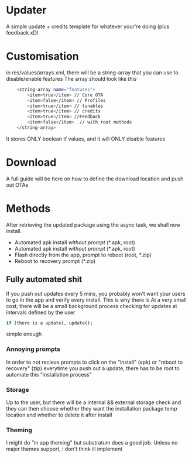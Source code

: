 # Updater
A simple update + credits template for whatever your're doing (plus feedback xD)

# Customisation
in res/values/arrays.xml, there will be a string-array that you can use to disable/enable features
The array should look like *this*
```sh
    <string-array name="features">
        <item>true</item> // Core OTA
        <item>false</item> // Profiles
        <item>true</item> // tunables
        <item>true</item> // credits
        <item>true</item> //Feedback
        <item>false</item>  // with root methods
    </string-array>
```
It stores ONLY boolean tf values, and it will ONLY disable features
# Download
A full guide will be here on how to define the download location and push out OTAs

# Methods
After retrieving the updated package using the async task, we shall now install.
- Automated apk install *without prompt* (*.apk, root) 
- Automated apk install *without prompt* (*.apk, root) 
- Flash directly from the app, prompt to reboot (root, *.zip)
- Reboot to recovery prompt (*.zip)

## Fully automated shit
If you push out updates every 5 mins, you probably won't want your users to go in the app and verify every install. This is why there is 
At a very small cost, there will be a small background process checking for updates at intervals defined by the user
```sh
if (there is a update), update();
```
simple enough

### Annoying prompts
In order to not recieve prompts to click on the "install" (apk) or "reboot to recovery" (zip) everytime you push out a update, there has to be root to automate this "installation process"

### Storage
Up to the user, but there will be a internal && external storage check and they can then choose whether they want the installation package temp location and whether to delete it after install

### Theming
I might do "in app theming" but substratum does a good job.
Unless no major themes support, i don't think ill implement